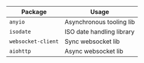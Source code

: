 
| Package        | Usage                                |
|----------------|--------------------------------------|
| `anyio`        | Asynchronous tooling lib             |
| `isodate`      | ISO date handling library            |
| `websocket-client`       | Sync websocket lib         |
| `aiohttp`      | Async websocket lib                  |

